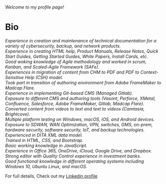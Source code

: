 _Welcome to my profile page!_

# Bio
_Experience in creation and maintenance of technical documentation for a variety of cybersecurity, backup, and network products.\
Experience in creating HTML help, Product Manuals, Release Notes, Quick Start Guides, Getting Started Guides, White Papers, Install Cards, etc.\
Good woking knowledge of Agile methodology and worked in scrum, Kanban, and Scaled-Agile Framework (SAFe).\
Experiences in migration of content from CHM to PDF and PDF to Context-Sensitive Help (CSH) model.\
Took part in transition of authoring environment from Adobe FrameMaker to Madcap Flare.\
Experience in implementing Git-based CMS (Managed Gitlab).\
Exposure to different CMS and authoring tools (Vasont, Perforce, XMetal, Confluence, Salesforce, Adobe FrameMaker, Gitlab, Madcap Flare).\
Converted content from videos to text and text to videos (Camtasia, Brightcove).\
Multiple platform testing on Windows, macOS, iOS, and Android devices.\
Exposure to SDWAN, WAN Optimization, VPN, switches, GMS, on-prem, hardware security, software security, IoT, and backup technologies.\
Experienced in _DITA XML_ data model.\
Trained in HTML, CSS, and Bootstrap.\
Basic working knowledge in JavaScript.\
Experience in Office 365, OneDrive, iCloud, Google Drive, and Dropbox.\
Strong editor with Quality Control experience in investment banks.\
Good functional knowledge in different operating systems including Windows 10, Ubuntu Linux, and macOS._

For full details, Check out my [Linkedin profile](https://www.linkedin.com/in/ashokchandru/)
